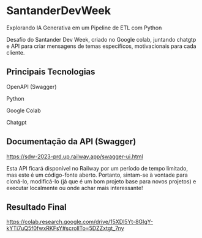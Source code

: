 # SantanderDevWeek
Explorando IA Generativa em um Pipeline de ETL com Python

Desafio do Santander Dev Week, criado no Google colab, juntando chatgtp e API para criar mensagens de temas específicos, motivacionais para cada cliente. 

## Principais Tecnologias
OpenAPI (Swagger)

Python

Google Colab

Chatgpt

## Documentação da API (Swagger)
https://sdw-2023-prd.up.railway.app/swagger-ui.html

Esta API ficará disponível no Railway por um período de tempo limitado, mas este é um código-fonte aberto. Portanto, sintam-se à vontade para cloná-lo, modificá-lo (já que é um bom projeto base para novos projetos) e executar localmente ou onde achar mais interessante! 

## Resultado Final 

https://colab.research.google.com/drive/15XDl5Yt-8GIgY-kYTi7uQ5f0fwxRKFsY#scrollTo=5DZZxtgt_7ny

